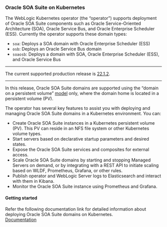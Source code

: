 ### Oracle SOA Suite on Kubernetes

The WebLogic Kubernetes operator (the “operator”) supports deployment of Oracle SOA Suite components such as Oracle Service-Oriented Architecture (SOA), Oracle Service Bus, and Oracle Enterprise Scheduler (ESS). Currently the operator supports these domain types:

* `soa`: Deploys a SOA domain with Oracle Enterprise Scheduler (ESS)
* `osb`: Deploys an Oracle Service Bus domain
* `soaosb`: Deploys a domain with SOA, Oracle Enterprise Scheduler (ESS), and Oracle Service Bus

***
The current supported production release is [22.1.2](https://github.com/oracle/fmw-kubernetes/releases).
***

In this release, Oracle SOA Suite domains are supported using the “domain on a persistent volume”
[model](https://oracle.github.io/weblogic-kubernetes-operator/userguide/managing-domains/choosing-a-model/) only, where the domain home is located in a persistent volume (PV).

The operator has several key features to assist you with deploying and managing Oracle SOA Suite domains in a Kubernetes environment. You can:

* Create Oracle SOA Suite instances in a Kubernetes persistent volume (PV). This PV can reside in an NFS file system or other Kubernetes volume types.
* Start servers based on declarative startup parameters and desired states.
* Expose the Oracle SOA Suite services and composites for external access.
* Scale Oracle SOA Suite domains by starting and stopping Managed Servers on demand, or by integrating with a REST API to initiate scaling based on WLDF, Prometheus, Grafana, or other rules.
* Publish operator and WebLogic Server logs to Elasticsearch and interact with them in Kibana.
* Monitor the Oracle SOA Suite instance using Prometheus and Grafana.

#### Getting started

Refer the following documentation link for detailed information about deploying Oracle SOA Suite domains on Kubernetes.  
[Documentation](https://oracle.github.io/fmw-kubernetes/soa-domains/)

